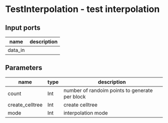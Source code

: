[headline]:<>
TestInterpolation - test interpolation
======================================
[headline]:<>
[inputPorts]:<>
Input ports
-----------
|name|description|
|-|-|
|data_in||


[inputPorts]:<>
[outputPorts]:<>
[outputPorts]:<>
[parameters]:<>
Parameters
----------
|name|type|description|
|-|-|-|
|count|Int|number of randoim points to generate per block|
|create_celltree|Int|create celltree|
|mode|Int|interpolation mode|

[parameters]:<>
